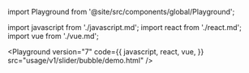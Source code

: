 import Playground from '@site/src/components/global/Playground';

import javascript from './javascript.md';
import react from './react.md';
import vue from './vue.md';

<Playground
  version="7"
  code={{
    javascript,
    react,
    vue,
  }}
  src="usage/v1/slider/bubble/demo.html"
/>
